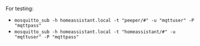 For testing:
- `mosquitto_sub -h homeassistant.local -t "peeper/#" -u "mqttuser" -P "mqttpass"`
- `mosquitto_sub -h homeassistant.local -t "homeassistant/#" -u "mqttuser" -P "mqttpass"`


